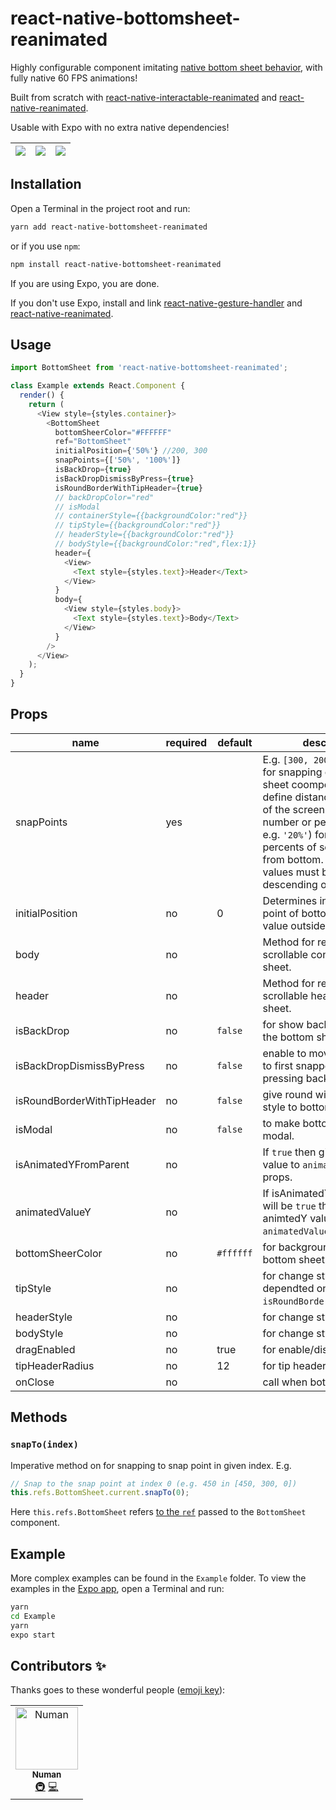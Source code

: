 # react-native-bottomsheet-reanimated

Highly configurable component imitating [native bottom sheet behavior](https://material.io/design/components/sheets-bottom.html#standard-bottom-sheet), with fully native 60 FPS animations!

Built from scratch with [react-native-interactable-reanimated](https://www.npmjs.com/package/react-native-interactable-reanimated) and [react-native-reanimated](https://github.com/kmagiera/react-native-reanimated).

Usable with Expo with no extra native dependencies!

| ![](media/bottom1.gif) | ![](media/bottom2.gif) | ![](media/bottom3.gif) |
| :--------------------: | :--------------------: | :--------------------: |

## Installation

Open a Terminal in the project root and run:

```sh
yarn add react-native-bottomsheet-reanimated
```

or if you use `npm`:

```sh
npm install react-native-bottomsheet-reanimated
```

If you are using Expo, you are done.

If you don't use Expo, install and link [react-native-gesture-handler](https://kmagiera.github.io/react-native-gesture-handler/docs/getting-started.html) and [react-native-reanimated](https://github.com/kmagiera/react-native-reanimated).

## Usage

```javascript
import BottomSheet from 'react-native-bottomsheet-reanimated';

class Example extends React.Component {
  render() {
    return (
      <View style={styles.container}>
        <BottomSheet
          bottomSheerColor="#FFFFFF"
          ref="BottomSheet"
          initialPosition={'50%'} //200, 300
          snapPoints={['50%', '100%']}
          isBackDrop={true}
          isBackDropDismissByPress={true}
          isRoundBorderWithTipHeader={true}
          // backDropColor="red"
          // isModal
          // containerStyle={{backgroundColor:"red"}}
          // tipStyle={{backgroundColor:"red"}}
          // headerStyle={{backgroundColor:"red"}}
          // bodyStyle={{backgroundColor:"red",flex:1}}
          header={
            <View>
              <Text style={styles.text}>Header</Text>
            </View>
          }
          body={
            <View style={styles.body}>
              <Text style={styles.text}>Body</Text>
            </View>
          }
        />
      </View>
    );
  }
}
```

## Props

| name                       | required | default   | description                                                                                                                                                                                                                                                                    |
| -------------------------- | -------- | --------- | ------------------------------------------------------------------------------------------------------------------------------------------------------------------------------------------------------------------------------------------------------------------------------ |
| snapPoints                 | yes      |           | E.g. `[300, 200, 0]`. Points for snapping of bottom sheet coomponent. They define distance from bottom of the screen. Might be number or percent (as string e.g. `'20%'`) for points or percents of screen height from bottom. Note: Array values must be in descending order. |
| initialPosition            | no       | 0         | Determines initial position point of bottom sheet. The value outside of snap points.                                                                                                                                                                                           |
| body                       | no       |           | Method for rendering scrollable content of bottom sheet.                                                                                                                                                                                                                       |
| header                     | no       |           | Method for rendering non-scrollable header of bottom sheet.                                                                                                                                                                                                                    |
| isBackDrop                 | no       | `false`   | for show backdrop behind the bottom sheet.                                                                                                                                                                                                                                     |
| isBackDropDismissByPress   | no       | `false`   | enable to move bottomsheet to first snappoint by pressing backdrop.                                                                                                                                                                                                            |
| isRoundBorderWithTipHeader | no       | `false`   | give round with tip header style to bottomsheet.                                                                                                                                                                                                                               |
| isModal                    | no       | `false`   | to make bottom sheet like modal.                                                                                                                                                                                                                                               |
| isAnimatedYFromParent      | no       |           | If `true` then give animated value to `animatedValueY` props.                                                                                                                                                                                                                  |
| animatedValueY             | no       |           | If isAnimatedYFromParent will be `true` then it will give animtedY value to `animatedValueY` props.                                                                                                                                                                            |
| bottomSheerColor           | no       | `#ffffff` | for background color of bottom sheet.                                                                                                                                                                                                                                          |
| tipStyle                   | no       |           | for change style of tip. it is dependted on `isRoundBorderWithTipHeader`.                                                                                                                                                                                                      |
| headerStyle                | no       |           | for change style of header.                                                                                                                                                                                                                                                    |
| bodyStyle                  | no       |           | for change style of body.                                                                                                                                                                                                                                                      |
| dragEnabled                | no       | true      | for enable/disable drag                                                                                                                                                                                                                                                        |
| tipHeaderRadius            | no       | 12        | for tip header border radius                                                                                                                                                                                                                                                   |
| onClose                    | no       |           | call when bottomsheet close                                                                                                                                                                                                                                                    |

## Methods

### `snapTo(index)`

Imperative method on for snapping to snap point in given index. E.g.

```javascript
// Snap to the snap point at index 0 (e.g. 450 in [450, 300, 0])
this.refs.BottomSheet.current.snapTo(0);
```

Here `this.refs.BottomSheet` refers [to the `ref`](https://reactjs.org/docs/react-api.html#reactcreateref) passed to the `BottomSheet` component.

## Example

More complex examples can be found in the `Example` folder. To view the examples in the [Expo app](https://expo.io/), open a Terminal and run:

```sh
yarn
cd Example
yarn
expo start
```

## Contributors ✨

Thanks goes to these wonderful people ([emoji key](https://allcontributors.org/docs/en/emoji-key)):

<!-- ALL-CONTRIBUTORS-LIST:START - Do not remove or modify this section -->
<!-- prettier-ignore -->
<table>
  <tr>
    <td align="center"><a href="https://github.com/nomi9995"><img src="https://avatars3.githubusercontent.com/u/36044436?s=460&u=c7471cd9ccec793c7a0fccc7db475a577ff7969d&v=4" width="100px;" alt="Numan"/><br /><sub><b>Numan</b></sub></a><br /><a href="#infra-Numan" title="Infrastructure (Hosting, Build-Tools, etc)">🚇</a> <a href="https://github.com/nomi9995/react-native-bottomsheet-reanimated/commits?author=nomi9995" title="Code">💻</a></td>
  </tr>
</table>

<!-- ALL-CONTRIBUTORS-LIST:END -->
